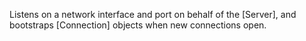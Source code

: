 Listens on a network interface and port on behalf of the [Server], and bootstraps [Connection] objects when new connections open.
